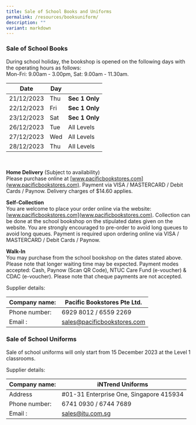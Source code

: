 ```yaml
---
title: Sale of School Books and Uniforms
permalink: /resources/booksuniform/
description: ""
variant: markdown
---
```

### **Sale of School Books**

During school holiday, the bookshop is opened on the following days with the operating hours as follows:  
Mon-Fri: 9.00am - 3.00pm,  Sat: 9.00am - 11.30am.

|Date | Day |  |
| - | - | - |
| 21/12/2023 | Thu | **Sec 1 Only** |
| 22/12/2023 | Fri | **Sec 1 Only** |
| 23/12/2023 | Sat | **Sec 1 Only** |
| 26/12/2023 | Tue | All Levels |
| 27/12/2023 | Wed | All Levels |
| 28/12/2023 | Thu | AIl Levels |

<br>

**Home Delivery** (Subject to availability)<br>
Please purchase online at [www.pacificbookstores.com](www.pacificbookstores.com).
Payment via VISA / MASTERCARD / Debit Cards / Paynow. Delivery charges of $14.60 applies.

**Self-Collection**<br>
You are welcome to place your order online via the website: [www.pacificbookstores.com](www.pacificbookstores.com). Collection can be done at the school bookshop on the stipulated dates given on the website.
You are strongly encouraged to pre-order to avoid long queues to avoid long queues. Payment is required upon ordering
online via VISA / MASTERCARD / Debit Cards / Paynow.


**Walk-In**<br>
You may purchase from the school bookshop on the dates stated above. Please note that longer waiting time may be expected.
Payment modes accepted: Cash, Paynow (Scan QR Code), NTUC Care Fund (e-voucher) &amp; CDAC (e-voucher).
Please note that cheque payments are not accepted.

Supplier details:  

|Company name:  | Pacific Bookstores Pte Ltd.|
| - |-|
|  Phone number: | 6929 8012 / 6559 2269 |
|  Email : | sales@pacificbookstores.com |

### **Sale of School Uniforms**

Sale of school uniforms will only start from 15 December 2023 at the Level 1 classrooms.  

Supplier details:  

|Company name:  | iNTrend Uniforms|
| - |-|
| Address| #01-31 Enterprise One, Singapore 415934|
|  Phone number: | 6741 0930 / 6744 7689|
|  Email : | sales@itu.com.sg |